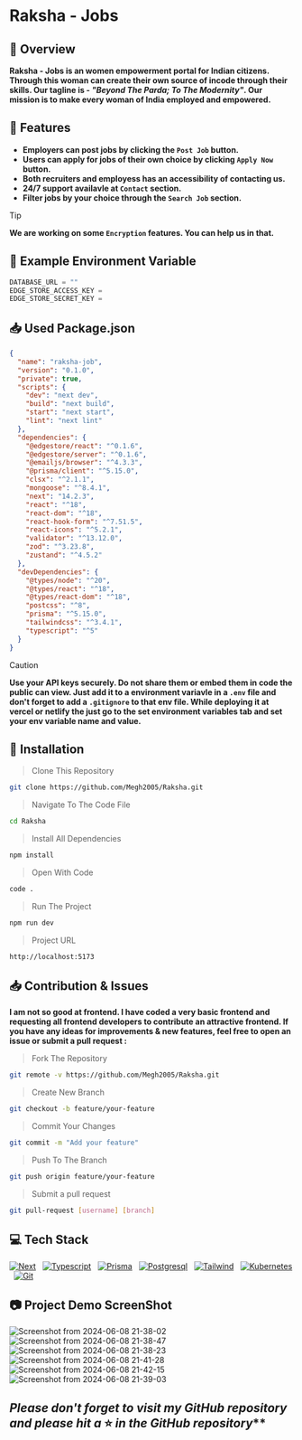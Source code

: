 # Raksha - Jobs
## :information_desk_person: Overview
**Raksha - Jobs is an women empowerment portal for Indian citizens. Through this woman can create their own source of incode through their skills. Our tagline is - _"Beyond The Parda; To The Modernity"_. Our mission is to make every woman of India employed and empowered.**

## :nut_and_bolt: Features
- **Employers can post jobs by clicking the `Post Job` button.**
- **Users can apply for jobs of their own choice by clicking `Apply Now` button.**
- **Both recruiters and employess has an accessibility of contacting us.**
- **24/7 support availavle at `Contact` section.**
- **Filter jobs by your choice through the `Search Job` section.**
> [!TIP]
> **We are working on some `Encryption` features. You can help us in that.**

## :closed_lock_with_key: Example Environment Variable

```javascript
DATABASE_URL = ""
EDGE_STORE_ACCESS_KEY =
EDGE_STORE_SECRET_KEY =
```

## :inbox_tray: Used Package.json

```json
{
  "name": "raksha-job",
  "version": "0.1.0",
  "private": true,
  "scripts": {
    "dev": "next dev",
    "build": "next build",
    "start": "next start",
    "lint": "next lint"
  },
  "dependencies": {
    "@edgestore/react": "^0.1.6",
    "@edgestore/server": "^0.1.6",
    "@emailjs/browser": "^4.3.3",
    "@prisma/client": "^5.15.0",
    "clsx": "^2.1.1",
    "mongoose": "^8.4.1",
    "next": "14.2.3",
    "react": "^18",
    "react-dom": "^18",
    "react-hook-form": "^7.51.5",
    "react-icons": "^5.2.1",
    "validator": "^13.12.0",
    "zod": "^3.23.8",
    "zustand": "^4.5.2"
  },
  "devDependencies": {
    "@types/node": "^20",
    "@types/react": "^18",
    "@types/react-dom": "^18",
    "postcss": "^8",
    "prisma": "^5.15.0",
    "tailwindcss": "^3.4.1",
    "typescript": "^5"
  }
}
```
> [!CAUTION]
> **Use your API keys securely. Do not share them or embed them in code the public can view. Just add it to a environment variavle in a `.env` file and don't forget to add a `.gitignore` to that env file. While deploying it at vercel or netlify the just go to the set environment variables  tab and set your env variable name and value.**

## :floppy_disk: Installation

> Clone This Repository

```sh
git clone https://github.com/Megh2005/Raksha.git
```

> Navigate To The Code File

```sh
cd Raksha
```

> Install All Dependencies

```sh
npm install
```

> Open With Code

```sh
code .
```

> Run The Project

```sh
npm run dev
```

> Project URL

```sh
http://localhost:5173
```

## :inbox_tray: Contribution & Issues
**I am not so good at frontend. I have coded a very basic frontend and requesting all frontend developers to contribute an attractive frontend. If you have any ideas for improvements & new features, feel free to open an issue or submit a pull request :**
> Fork The Repository
```sh
git remote -v https://github.com/Megh2005/Raksha.git
```
> Create New Branch 
```sh
git checkout -b feature/your-feature
```
> Commit Your Changes
```sh
git commit -m "Add your feature"
```
> Push To The Branch
```sh
git push origin feature/your-feature
```
> Submit a pull request
```sh
git pull-request [username] [branch]
```

## :computer: Tech Stack

[![Next](https://skillicons.dev/icons?i=next)](https://skillicons.dev) &nbsp;
[![Typescript](https://skillicons.dev/icons?i=typescript)](https://skillicons.dev) &nbsp;
[![Prisma](https://skillicons.dev/icons?i=prisma)](https://skillicons.dev) &nbsp;
[![Postgresql](https://skillicons.dev/icons?i=postgres)](https://skillicons.dev) &nbsp;
[![Tailwind](https://skillicons.dev/icons?i=tailwind)](https://skillicons.dev) &nbsp;
[![Kubernetes](https://skillicons.dev/icons?i=kubernetes)](https://skillicons.dev) &nbsp;
[![Git](https://skillicons.dev/icons?i=git)](https://skillicons.dev) &nbsp;

## :camera: Project Demo ScreenShot

![Screenshot from 2024-06-08 21-38-02](https://github.com/Megh2005/Jobpedia/assets/147889330/066840d5-3687-4c5d-ae86-e6113d11d5e7)
![Screenshot from 2024-06-08 21-38-47](https://github.com/Megh2005/Jobpedia/assets/147889330/1b3e4a05-f0f7-47d7-92f9-52595707b4ee)
![Screenshot from 2024-06-08 21-38-23](https://github.com/Megh2005/Jobpedia/assets/147889330/5cd27a61-0d35-47fa-b790-bf181206116e)
![Screenshot from 2024-06-08 21-41-28](https://github.com/Megh2005/Jobpedia/assets/147889330/0d121bcf-6961-4ce4-b280-542ba163146d)
![Screenshot from 2024-06-08 21-42-15](https://github.com/Megh2005/Jobpedia/assets/147889330/9c3b3bc3-ae41-408c-93e0-085d91ce6e77)
![Screenshot from 2024-06-08 21-39-03](https://github.com/Megh2005/Jobpedia/assets/147889330/c36774f8-cf86-4eb0-b739-043af9b00d77)

## _Please don't forget to visit my GitHub repository and please hit a_ :star: _in the GitHub repository_**
